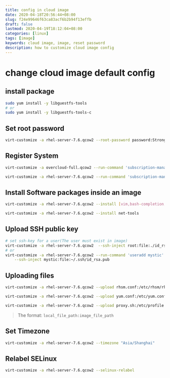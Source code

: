 ```yaml
---
title: config in cloud image
date: 2020-04-18T20:56:44+08:00
slug: f24e99646f63ca83acf6b2b94f13effb
draft: false
lastmod: 2020-04-19T18:12:04+08:00
categories: [linux]
tags: [image]
keywords: cloud image, image, reset password
description: how to customize cloud image config
---
```

# change cloud image default config

## install package

```bash
sudo yum install -y libguestfs-tools
# or 
sudo yum install -y libguestfs-tools-c
```



## Set root password

```bash
virt-customize -a rhel-server-7.6.qcow2 --root-password password:StrongRootPassword
```

## Register System

```bash
virt-customize -a overcloud-full.qcow2 --run-command 'subscription-manager register --username=[username] --password=[password]'

virt-customize -a rhel-server-7.6.qcow2 --run-command 'subscription-manager attach --pool [subscription-pool]'
```

## Install Software packages inside an image

```bash
virt-customize -a rhel-server-7.6.qcow2 --install [vim,bash-completion,wget,curl,telnet,unzip]

virt-customize -a rhel-server-7.6.qcow2 --install net-tools
```

## Upload SSH public key

```bash
# set ssh-key for a user(The user must exist in image)
virt-customize -a rhel-server-7.6.qcow2  --ssh-inject root:file:./id_rsa.pub
# or
virt-customize -a rhel-server-7.6.qcow2 --run-command 'useradd mystic' \
	--ssh-inject mystic:file:~/.ssh/id_rsa.pub
```

## Uploading files

```bash
virt-customize -a rhel-server-7.6.qcow2 --upload rhsm.conf:/etc/rhsm/rhsm.conf

virt-customize -a rhel-server-7.6.qcow2 --upload yum.conf:/etc/yum.conf

virt-customize -a rhel-server-7.6.qcow2 --upload proxy.sh:/etc/profile.d/
```

>   The format: `local_file_path:image_file_path`

## Set Timezone

```bash
virt-customize -a rhel-server-7.6.qcow2 --timezone "Asia/Shanghai"
```

## Relabel SELinux

```bash
virt-customize -a rhel-server-7.6.qcow2 --selinux-relabel
```


